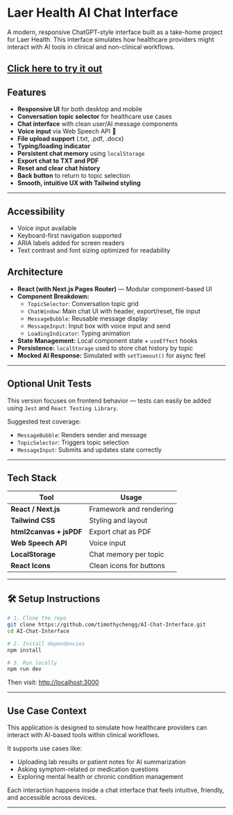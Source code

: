 # Laer Health AI Chat Interface

A modern, responsive ChatGPT-style interface built as a take-home project for Laer Health. This interface simulates how healthcare providers might interact with AI tools in clinical and non-clinical workflows.

## [Click here to try it out](https://laer-chat-pfsojd4za-timothy-chengs-projects.vercel.app)

## Features

- **Responsive UI** for both desktop and mobile
- **Conversation topic selector** for healthcare use cases
- **Chat interface** with clean user/AI message components
- **Voice input** via Web Speech API 🎤
- **File upload support** (.txt, .pdf, .docx)
- **Typing/loading indicator**
- **Persistent chat memory** using `localStorage`
- **Export chat to TXT and PDF**
- **Reset and clear chat history**
- **Back button** to return to topic selection
- **Smooth, intuitive UX with Tailwind styling**

---

## Accessibility

- Voice input available
- Keyboard-first navigation supported
- ARIA labels added for screen readers
- Text contrast and font sizing optimized for readability

## Architecture

- **React (with Next.js Pages Router)** — Modular component-based UI
- **Component Breakdown:**
  - `TopicSelector`: Conversation topic grid
  - `ChatWindow`: Main chat UI with header, export/reset, file input
  - `MessageBubble`: Reusable message display
  - `MessageInput`: Input box with voice input and send
  - `LoadingIndicator`: Typing animation
- **State Management:** Local component state + `useEffect` hooks
- **Persistence:** `localStorage` used to store chat history by topic
- **Mocked AI Response:** Simulated with `setTimeout()` for async feel

---

## Optional Unit Tests

This version focuses on frontend behavior — tests can easily be added using `Jest` and `React Testing Library`.

Suggested test coverage:

- `MessageBubble`: Renders sender and message
- `TopicSelector`: Triggers topic selection
- `MessageInput`: Submits and updates state correctly

---

## Tech Stack

| Tool                    | Usage                   |
| ----------------------- | ----------------------- |
| **React / Next.js**     | Framework and rendering |
| **Tailwind CSS**        | Styling and layout      |
| **html2canvas + jsPDF** | Export chat as PDF      |
| **Web Speech API**      | Voice input             |
| **LocalStorage**        | Chat memory per topic   |
| **React Icons**         | Clean icons for buttons |

---

## 🛠 Setup Instructions

```bash
# 1. Clone the repo
git clone https://github.com/timothychengg/AI-Chat-Interface.git
cd AI-Chat-Interface

# 2. Install dependencies
npm install

# 3. Run locally
npm run dev
```

Then visit: [http://localhost:3000](http://localhost:3000)

---

## Use Case Context

This application is designed to simulate how healthcare providers can interact with AI-based tools within clinical workflows.

It supports use cases like:

- Uploading lab results or patient notes for AI summarization
- Asking symptom-related or medication questions
- Exploring mental health or chronic condition management

Each interaction happens inside a chat interface that feels intuitive, friendly, and accessible across devices.

---

